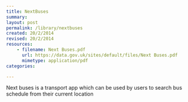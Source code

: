 ```yaml
---
title: NextBuses
summary: 
layout: post
permalink: /library/nextbuses
created: 20/2/2014
revised: 20/2/2014
resources:
    - filename: Next Buses.pdf
      url: https://data.gov.uk/sites/default/files/Next Buses.pdf
      mimetype: application/pdf
categories:

---
```


<p>Next buses is a transport app which can be used by users to search bus schedule from their current location</p>
